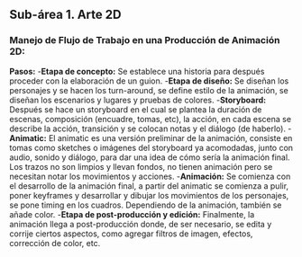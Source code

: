 ## Sub-área 1. Arte 2D ##

### Manejo de Flujo de Trabajo en una Producción de Animación 2D: ###
**Pasos:** 
-**Etapa de concepto:** Se establece una historia para después proceder con la elaboración de un guion.
-**Etapa de diseño:** Se diseñan los personajes y se hacen los turn-around, se define estilo de la animación, se diseñan los escenarios y lugares y pruebas de colores.
-**Storyboard:** Después se hace un storyboard en el cual se plantea la duración de escenas, composición (encuadre, tomas, etc), la acción, en cada escena se describe la acción, transición y se colocan notas y el diálogo (de haberlo).
-**Animatic:**  El animatic es una versión preliminar de la animación, consiste en tomas como sketches o imágenes del storyboard ya acomodadas, junto con audio, sonido y diálogo, para dar una idea de cómo sería la animación final. Los trazos no son limpios y llevan fondos, no tienen animación pero se necesitan notar los movimientos y acciones. 
-**Animación:** Se comienza con el desarrollo de la animación final, a partir del animatic se comienza a pulir, poner keyframes y desarrollar y dibujar los movimientos de los personajes, se pone timing en los cuadros. Dependiendo de la animación, también se añade color.
-**Etapa de post-producción y edición:** Finalmente, la animación llega a post-producción donde, de ser necesario, se edita y corrije ciertos aspectos, como agregar filtros de imagen, efectos, corrección de color, etc.
